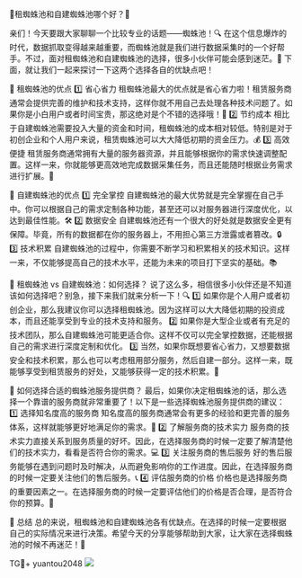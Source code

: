 🎉租蜘蛛池和自建蜘蛛池哪个好？🤔

亲们！今天要跟大家聊聊一个比较专业的话题——蜘蛛池！🔍 在这个信息爆炸的时代，数据抓取变得越来越重要，而蜘蛛池就是我们进行数据采集时的一个好帮手。不过，面对租蜘蛛池和自建蜘蛛池的选择，很多小伙伴可能会感到迷茫。🧐 下面，就让我们一起来探讨一下这两个选择各自的优缺点吧！

🌟 租蜘蛛池的优点
1️⃣ 省心省力
租蜘蛛池最大的优点就是省心省力啦！租赁服务商通常会提供完善的维护和技术支持，这样你就不用自己去处理各种技术问题了。如果你是小白用户或者时间宝贵，那这绝对是个不错的选择哦！💪
2️⃣ 节约成本
相比于自建蜘蛛池需要投入大量的资金和时间，租蜘蛛池的成本相对较低。特别是对于初创企业和个人用户来说，租赁蜘蛛池可以大大降低初期的资金压力。💰
3️⃣ 高效便捷
租赁服务商通常拥有大量的服务器资源，并且能够根据你的需求快速调整配置。这样一来，你就能够更高效地完成数据采集任务，而且还能随时根据业务需求进行扩展。🚀

🌟 自建蜘蛛池的优点
1️⃣ 完全掌控
自建蜘蛛池的最大优势就是完全掌握在自己手中。你可以根据自己的需求定制各种功能，甚至还可以对服务器进行深度优化，以达到最佳性能。🛠️
2️⃣ 数据安全
自建蜘蛛池还有一个很大的好处就是数据安全更有保障。毕竟，所有的数据都在你的服务器上，不用担心第三方泄露或者篡改。🔒
3️⃣ 技术积累
自建蜘蛛池的过程中，你需要不断学习和积累相关的技术知识。这样一来，不仅能够提高自己的技术水平，还能为未来的项目打下坚实的基础。📚

🤔 租蜘蛛池 vs 自建蜘蛛池：如何选择？
说了这么多，相信很多小伙伴还是不知道该如何选择吧？别急，接下来我们就来分析一下！🔍
1️⃣ 如果你是个人用户或者初创企业，那么我建议你可以选择租蜘蛛池。因为这样可以大大降低初期的投资成本，而且还能享受到专业的技术支持和服务。
2️⃣ 如果你是大型企业或者有充足的技术团队，那么自建蜘蛛池可能更适合你。这样不仅可以完全掌控数据，还能根据自己的需求进行深度定制和优化。
3️⃣ 当然，如果你既想要省心省力，又想要数据安全和技术积累，那么也可以考虑租用部分服务，然后自建一部分。这样一来，既能够享受到租赁服务的好处，又能够获得一定的技术积累。💪

🔧 如何选择合适的蜘蛛池服务提供商？
最后，如果你决定租蜘蛛池的话，那么选择一个靠谱的服务商就非常重要了！以下是一些选择蜘蛛池服务提供商的建议：
1️⃣ 选择知名度高的服务商
知名度高的服务商通常会有更多的经验和更完善的服务体系，这样就能够更好地满足你的需求。🌟
2️⃣ 了解服务商的技术实力
服务商的技术实力直接关系到服务质量的好坏。因此，在选择服务商的时候一定要了解清楚他们的技术实力，看看是否符合你的需求。💻
3️⃣ 关注服务商的售后服务
好的售后服务能够在遇到问题时及时解决，从而避免影响你的工作进度。因此，在选择服务商的时候一定要关注他们的售后服务。📞
4️⃣ 评估服务商的价格
价格也是选择服务商的重要因素之一。在选择服务商的时候一定要评估他们的价格是否合理，是否符合你的预算。💸

🌈 总结
总的来说，租蜘蛛池和自建蜘蛛池各有优缺点。在选择的时候一定要根据自己的实际情况来进行决策。希望今天的分享能够帮助到大家，让大家在选择蜘蛛池的时候不再迷茫！🤗

TG💪+ yuantou2048  ![](https://github.com/user-attachments/assets/42a5a4a5-fea9-4a1d-8aa0-73e57e430cca)